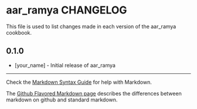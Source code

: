 aar_ramya CHANGELOG
===================

This file is used to list changes made in each version of the aar_ramya cookbook.

0.1.0
-----
- [your_name] - Initial release of aar_ramya

- - -
Check the [Markdown Syntax Guide](http://daringfireball.net/projects/markdown/syntax) for help with Markdown.

The [Github Flavored Markdown page](http://github.github.com/github-flavored-markdown/) describes the differences between markdown on github and standard markdown.
